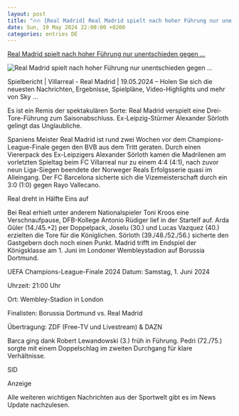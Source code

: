 ```yaml
---
layout: post
title: "🔥🔥 [Real Madrid] Real Madrid spielt nach hoher Führung nur unentschieden gegen ..."
date: Sun, 19 May 2024 22:00:00 +0200
categories: entries DE
---
```

[Real Madrid spielt nach hoher Führung nur unentschieden gegen ...](https://sport.sky.de/fussball/villarreal-vs-real-madrid/spielbericht/485864)

![Real Madrid spielt nach hoher Führung nur unentschieden gegen ...](https://e6.365dm.de/24/05/1600x900/skysport_de-sorloth-villareal_6560196.jpg?20240519194831)

Spielbericht | Villarreal - Real Madrid | 19.05.2024 – Holen Sie sich die neuesten Nachrichten, Ergebnisse, Spielpläne, Video-Highlights und mehr von Sky ...

Es ist ein Remis der spektakulären Sorte: Real Madrid verspielt eine Drei-Tore-Führung zum Saisonabschluss. Ex-Leipzig-Stürmer Alexander Sörloth gelingt das Unglaubliche.

Spaniens Meister Real Madrid ist rund zwei Wochen vor dem Champions-League-Finale gegen den BVB aus dem Tritt geraten. Durch einen Viererpack des Ex-Leipzigers Alexander Sörloth kamen die Madrilenen am vorletzten Spieltag beim FC Villarreal nur zu einem 4:4 (4:1), nach zuvor neun Liga-Siegen beendete der Norweger Reals Erfolgsserie quasi im Alleingang. Der FC Barcelona sicherte sich die Vizemeisterschaft durch ein 3:0 (1:0) gegen Rayo Vallecano.

Real dreht in Hälfte Eins auf

Bei Real erhielt unter anderem Nationalspieler Toni Kroos eine Verschnaufpause, DFB-Kollege Antonio Rüdiger lief in der Startelf auf. Arda Güler (14./45.+2) per Doppelpack, Joselu (30.) und Lucas Vazquez (40.) erzielten die Tore für die Königlichen. Sörloth (39./48./52./56.) sicherte den Gastgebern doch noch einen Punkt. Madrid trifft im Endspiel der Königsklasse am 1. Juni im Londoner Wembleystadion auf Borussia Dortmund.

UEFA Champions-League-Finale 2024 Datum: Samstag, 1. Juni 2024

Uhrzeit: 21:00 Uhr

Ort: Wembley-Stadion in London

Finalisten: Borussia Dortmund vs. Real Madrid

Übertragung: ZDF (Free-TV und Livestream) & DAZN

Barca ging dank Robert Lewandowski (3.) früh in Führung. Pedri (72./75.) sorgte mit einem Doppelschlag im zweiten Durchgang für klare Verhältnisse.

SID

Anzeige

Alle weiteren wichtigen Nachrichten aus der Sportwelt gibt es im News Update nachzulesen.

